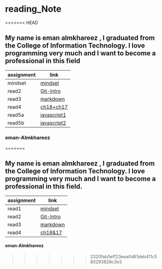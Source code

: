 # reading_Note

<<<<<<< HEAD
## My name is eman almkhareez , I graduated from the College of Information Technology. I love programming very much and I want to become a professional in this field

| assignment      | link                      |
|-----------------|---------------------------|
| mindset         | [mindset](mindset.md )    |
| read2           | [Git-Intro](read2.md)     |
| read3           |  [markdown](read3.md)     |
| read4           |[ch18+ch17](readch18&ch17) |
|read5a           |[javascript1](read5a.md)   |
|read5b           |[javascript2](read5b.md)   | 

### eman-Almkhareez  
=======
## My name is eman almkhareez , I graduated from the College of Information Technology. I love programming very much and I want to become a professional in this field.

| assignment      | link                   |
|-----------------|------------------------|
| read1           | [mindset](read1.md )   |
| read2           | [Git-Intro](read2.md)  |
| read3           |  [markdown](read3.md)  |
|read4            | [ch18&17](ch17&ch18.md)| 


#### eman-Almkhareez  
>>>>>>> 2320fab0eff23eea0d61deb411c580293828c3e3
